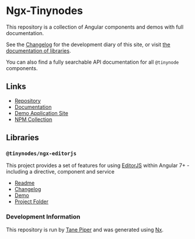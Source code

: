 # Ngx-Tinynodes

This repository is a collection of Angular components and demos with full documentation.

See the [Changelog](./CHANGELOG.md) for the development diary of this site, or visit [the documentation of libraries](additional-documentation/tinynodes-library-docs.html).

You can also find a fully searchable API documentation for all `@tinynode` components.

## Links

- [Repository](https://github.com/tanepiper/ngx-tinynodes)
- [Documentation](https://tanepiper.github.io/ngx-tinynodes/)
- [Demo Application Site](https://tinynodes-ngx.firebaseapp.com/)
- [NPM Collection](https://www.npmjs.com/org/tinynodes)

## Libraries

### `@tinynodes/ngx-editorjs`

This project provides a set of features for using [EditorJS](https://editorjs.io) within Angular 7+ - including a directive, component and service

- [Readme](libs/ngx-editorjs/README.md)
- [Changelog](./libs/ngx-editorjs/CHANGELOG.md)
- [Demo](https://tinynodes-ngx.firebaseapp.com/ngx-editorjs-demo/pages)
- [Project Folder](https://github.com/tanepiper/ngx-tinynodes/tree/master/libs/ngx-editorjs)

### Development Information

This repository is run by [Tane Piper](https://tane.dev) and was generated using [Nx](https://nx.dev).
